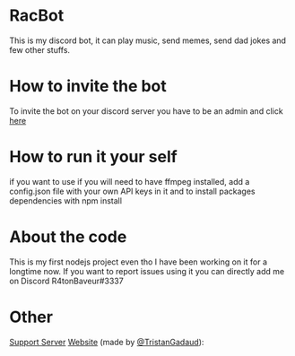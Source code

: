 # RacBot
This is my discord bot, it can play music, send memes, send dad jokes and few other stuffs.

# How to invite the bot
To invite the bot on your discord server you have to be an admin and click [here](https://discord.com/oauth2/authorize?client_id=707600341251915917&permissions=3196928&scope=bot)

# How to run it your self
if you want to use if you will need to have ffmpeg installed, add a config.json file with your own API keys in it and to install packages dependencies with npm install

# About the code
This is my first nodejs project even tho I have been working on it for a longtime now. If you want to report issues using it you can directly add me on Discord R4tonBaveur#3337

# Other
[Support Server](https://discord.gg/5QKbasW4Ps)
[Website](https://tristangadaud.github.io/racbotweb/) (made by [@TristanGadaud](https://github.com/TristanGadaud)): 
